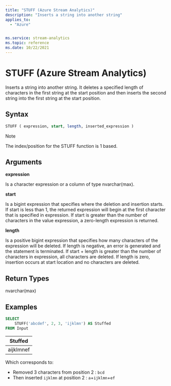 ```yaml
---
title: "STUFF (Azure Stream Analytics)"
description: "Inserts a string into another string"
applies_to:
  - "Azure"


ms.service: stream-analytics
ms.topic: reference
ms.date: 10/22/2021
---
```


# STUFF (Azure Stream Analytics)

Inserts a string into another string. It deletes a specified length of characters in the first string at the start position and then inserts the second string into the first string at the start position.

## Syntax

```SQL
STUFF ( expression, start, length, inserted_expression )
```

> [!NOTE]
> The index/position for the STUFF function is 1 based.

## Arguments

**expression**

Is a character expression or a column of type nvarchar(max).

**start**

Is a bigint expression that specifies where the deletion and insertion starts. If start is less than 1, the returned expression will begin at the first character that is specified in expression. If start is greater than the number of characters in the value expression, a zero-length expression is returned.

**length**

Is a positive bigint expression that specifies how many characters of the expression will be deleted. If length is negative, an error is generated and the statement is terminated. If start + length is greater than the number of characters in expression, all characters are deleted. If length is zero, insertion occurs at start location and no characters are deleted.

## Return Types

nvarchar(max)

## Examples

```SQL
SELECT
    STUFF('abcdef', 2, 3, 'ijklmn') AS Stuffed
FROM Input
```

|Stuffed|
|-|
|aijklmnef|

Which corresponds to:

- Removed 3 characters from position 2 : `bcd`
- Then inserted `ijklmn` at position 2 : `a`+`ijklmn`+`ef`

